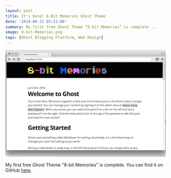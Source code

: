 ```yaml
---
layout: post
title: It's Done! 8-Bit Memories Ghost Theme
date: '2014-06-21 03:51:00'
summary: My first free Ghost Theme “8-bit Memories” is complete ...
image: 8-bit-Memories.png
tags: [Ghost Blogging Platform, Web Design]
---
```


![](/img/posts/8-bit-Memories.png)

My first free Ghost Theme "8-bit Memories" is complete. You can find it on GitHub <a href="https://github.com/jamesfmackenzie/8-bit-Memories" target="_blank">here</a>.